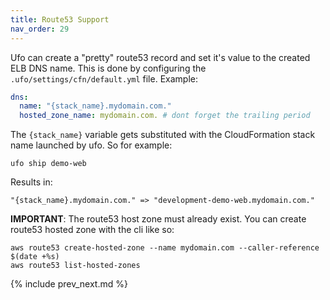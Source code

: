 ```yaml
---
title: Route53 Support
nav_order: 29
---
```


Ufo can create a "pretty" route53 record and set it's value to the created ELB DNS name. This is done by configuring the `.ufo/settings/cfn/default.yml` file. Example:

```yaml
dns:
  name: "{stack_name}.mydomain.com."
  hosted_zone_name: mydomain.com. # dont forget the trailing period
```

The `{stack_name}` variable gets substituted with the CloudFormation stack name launched by ufo. So for example:

    ufo ship demo-web

Results in:

    "{stack_name}.mydomain.com." => "development-demo-web.mydomain.com."

**IMPORTANT**: The route53 host zone must already exist. You can create route53 hosted zone with the cli like so:

    aws route53 create-hosted-zone --name mydomain.com --caller-reference $(date +%s)
    aws route53 list-hosted-zones

{% include prev_next.md %}
